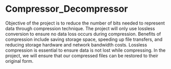 # Compressor_Decompressor
Objective of the project is to reduce the number of bits needed to represent data through compression technique. 
The project will only use lossless conversion to ensure no data loss occurs during compression.
Benefits of compression include saving storage space, speeding up file transfers, and reducing storage hardware and network bandwidth costs.
Lossless compression is essential to ensure data is not lost while compressing.
In the project, we will ensure that our compressed files can be restored to their original form.
